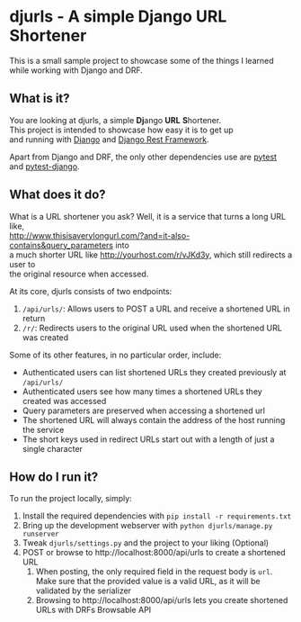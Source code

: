 # djurls - A simple Django URL Shortener

This is a small sample project to showcase some of the things I learned while working
with Django and DRF.

## What is it?

You are looking at djurls, a simple **Dj**ango **URL** **S**hortener.  
This project is intended to showcase how easy it is to get up  
and running with [Django](https://www.djangoproject.com/) and
[Django Rest Framework](https://www.django-rest-framework.org/).  

Apart from Django and DRF, the only other dependencies use are [pytest](https://docs.pytest.org/en/stable/)
and [pytest-django](https://pytest-django.readthedocs.io/en/latest/).

## What does it do?
What is a URL shortener you ask? Well, it is a service that turns a long URL like,  
http://www.thisisaverylongurl.com/?and=it-also-contains&query_parameters into  
a much shorter URL like http://yourhost.com/r/vJKd3y, which still redirects a user to  
the original resource when accessed.  

At its core, djurls consists of two endpoints:
1. `/api/urls/`: Allows users to POST a URL and receive a shortened URL in return
2. `/r/`: Redirects users to the original URL used when the shortened URL was created

Some of its other features, in no particular order, include:
- Authenticated users can list shortened URLs they created previously at `/api/urls/`
- Authenticated users see how many times a shortened URLs they created was accessed
- Query parameters are preserved when accessing a shortened url
- The shortened URL will always contain the address of the host running the service
- The short keys used in redirect URLs start out with a length of just a single character


## How do I run it?

To run the project locally, simply:
1. Install the required dependencies with `pip install -r requirements.txt`
2. Bring up the development webserver with `python djurls/manage.py runserver`
3. Tweak `djurls/settings.py` and the project to your liking (Optional)
4. POST or browse to http://localhost:8000/api/urls to create a shortened URL
    1. When posting, the only required field in the request body is `url`.  
    Make sure that the provided value is a valid URL, as it will be validated by
    the serializer
    2. Browsing to http://localhost:8000/api/urls lets you create shortened URLs with
    DRFs Browsable API

